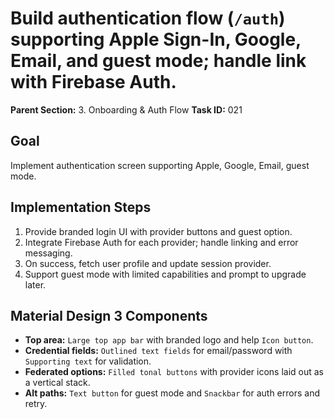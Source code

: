# Build authentication flow (`/auth`) supporting Apple Sign-In, Google, Email, and guest mode; handle link with Firebase Auth.

**Parent Section:** 3. Onboarding & Auth Flow
**Task ID:** 021

## Goal
Implement authentication screen supporting Apple, Google, Email, guest mode.

## Implementation Steps
1. Provide branded login UI with provider buttons and guest option.
2. Integrate Firebase Auth for each provider; handle linking and error messaging.
3. On success, fetch user profile and update session provider.
4. Support guest mode with limited capabilities and prompt to upgrade later.

## Material Design 3 Components
- **Top area:** `Large top app bar` with branded logo and help `Icon button`.
- **Credential fields:** `Outlined text fields` for email/password with `Supporting text` for validation.
- **Federated options:** `Filled tonal buttons` with provider icons laid out as a vertical stack.
- **Alt paths:** `Text button` for guest mode and `Snackbar` for auth errors and retry.

